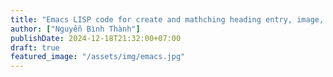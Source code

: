 ```yaml
---
title: "Emacs LISP code for create and mathching heading entry, image, table and more (using helm)"
author: ["Nguyễn Bình Thành"]
publishDate: 2024-12-18T21:32:00+07:00
draft: true
featured_image: "/assets/img/emacs.jpg"
---
```

